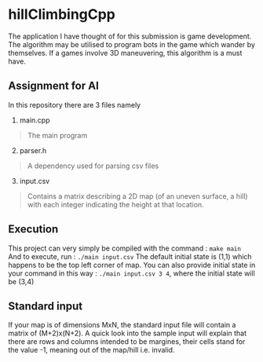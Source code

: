 # hillClimbingCpp

The application I have thought of for this submission is game development. The algorithm may be utilised to program bots in the game which wander by themselves.
If a games involve 3D maneuvering, this algorithm is a must have.

## Assignment for AI 
In this repository there are 3 files namely
1. main.cpp
> The main program
2. parser.h
> A dependency used for parsing csv files
3. input.csv
> Contains a matrix describing a 2D map (of an uneven surface, a hill) with each integer indicating the height at that location.

## Execution
This project can very simply be compiled with the command : ```make main```
And to execute, run : ```./main input.csv```
The default initial state is (1,1) which happens to be the top left corner of map.
You can also provide initial state in your command in this way : ```./main input.csv 3 4```, where the initial state will be (3,4)

## Standard input 
If your map is of dimensions MxN, the standard input file will contain a matrix of (M+2)x(N+2). A quick look into the sample input will explain that there are rows and columns intended to be margines, their cells stand for the value -1, meaning out of the map/hill i.e. invalid.
